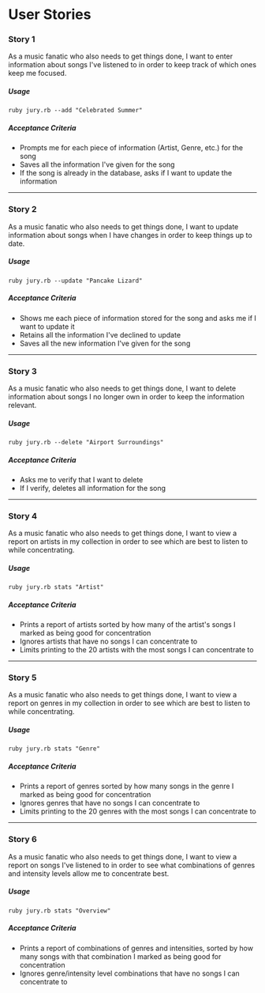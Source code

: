 # User Stories

### Story 1

As a music fanatic who also needs to get things done,
I want to enter information about songs I've listened to
in order to keep track of which ones keep me focused.

##### Usage

    ruby jury.rb --add "Celebrated Summer"

##### Acceptance Criteria

* Prompts me for each piece of information (Artist, Genre, etc.) for the song
* Saves all the information I've given for the song
* If the song is already in the database, asks if I want to update the information

---

### Story 2

As a music fanatic who also needs to get things done,
I want to update information about songs when I have changes
in order to keep things up to date.

##### Usage

    ruby jury.rb --update "Pancake Lizard"

##### Acceptance Criteria

* Shows me each piece of information stored for the song and asks me if I want to update it
* Retains all the information I've declined to update
* Saves all the new information I've given for the song

---

### Story 3

As a music fanatic who also needs to get things done,
I want to delete information about songs I no longer own
in order to keep the information relevant.

##### Usage

    ruby jury.rb --delete "Airport Surroundings"

##### Acceptance Criteria

* Asks me to verify that I want to delete
* If I verify, deletes all information for the song

---

### Story 4

As a music fanatic who also needs to get things done,
I want to view a report on artists in my collection
in order to see which are best to listen to while concentrating.

##### Usage

    ruby jury.rb stats "Artist"

##### Acceptance Criteria

* Prints a report of artists sorted by how many of the artist's songs I marked as being good for concentration
* Ignores artists that have no songs I can concentrate to
* Limits printing to the 20 artists with the most songs I can concentrate to

---

### Story 5

As a music fanatic who also needs to get things done,
I want to view a report on genres in my collection
in order to see which are best to listen to while concentrating.

##### Usage

    ruby jury.rb stats "Genre"

##### Acceptance Criteria

* Prints a report of genres sorted by how many songs in the genre I marked as being good for concentration
* Ignores genres that have no songs I can concentrate to
* Limits printing to the 20 genres with the most songs I can concentrate to

---

### Story 6

As a music fanatic who also needs to get things done,
I want to view a report on songs I've listened to
in order to see what combinations of genres and intensity levels allow me to concentrate best.

##### Usage

    ruby jury.rb stats "Overview"

##### Acceptance Criteria

* Prints a report of combinations of genres and intensities, sorted by how many songs with that combination I marked as being good for concentration
* Ignores genre/intensity level combinations that have no songs I can concentrate to
